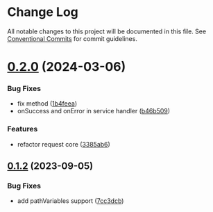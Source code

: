 # Change Log

All notable changes to this project will be documented in this file.
See [Conventional Commits](https://conventionalcommits.org) for commit guidelines.

# [0.2.0](https://github.com/music163/tango-boot/compare/@music163/request@0.1.2...@music163/request@0.2.0) (2024-03-06)


### Bug Fixes

* fix method ([1b4feea](https://github.com/music163/tango-boot/commit/1b4feea9ec4bb2474e451320665046213935f332))
* onSuccess and onError in service handler ([b46b509](https://github.com/music163/tango-boot/commit/b46b509f3de5a6033cce65815e6ed04ed6c084a5))


### Features

* refactor request core ([3385ab6](https://github.com/music163/tango-boot/commit/3385ab6ae3fa1bc9324b348cb308289e350e5b94))





## [0.1.2](https://github.com/music163/tango-boot/compare/@music163/request@0.1.1...@music163/request@0.1.2) (2023-09-05)


### Bug Fixes

* add pathVariables support ([7cc3dcb](https://github.com/music163/tango-boot/commit/7cc3dcb4f30a9e7972e2dff608a1873a239b7977))
